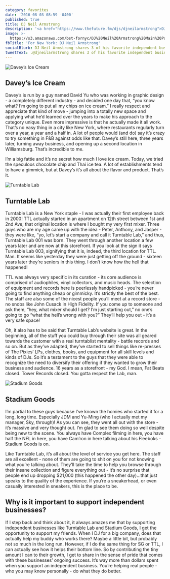 ```yaml
---
category: favorites
date: '2016-08-03 08:59 -0400'
published: true
title: DJ Neil Armstrong
description: '<a href="https://www.thefuture.fm/djs/djneilarmstrong">DJ</a>'
image: >-
  https://s3.amazonaws.com/bst-fornyc/DJ%20Neil%20Armstrong%20Main%20Portrait.jpg
fbTitle: 'For New York: DJ Neil Armstrong'
socialBlurb: DJ Neil Armstrong shares 3 of his favorite independent businesses in NYC.
tweetText: .@djneilarmstrong shares 3 of his favorite independent businesses in NYC.
---
```

![Davey’s Ice Cream](https://s3.amazonaws.com/bst-fornyc/DJ%20Neil%20Armstrong%20Davey's%20Ice%20Cream.jpg)
## Davey’s Ice Cream
Davey’s is run by a guy named David Yu who was working in graphic design - a completely different industry - and decided one day that, “you know what? I’m going to put all my chips on ice cream.” I really respect and appreciate that kind of move - jumping into a totally new space and applying what he’d learned over the years to make his approach to the category unique. Even more impressive is that he actually made it all work. That’s no easy thing in a city like New York, where restaurants regularly turn over a year, a year and a half in. A lot of people would (and do) say it’s crazy to try something in F&B against odds like that. Davey’s still here, three years later, turning away business, and opening up a second location in Williamsburg. That’s incredible to me.

I’m a big fattie and it’s no secret how much I love ice cream. Today, we tried the speculoos chocolate chip and Thai ice tea. A lot of establishments tend to have a gimmick, but at Davey’s it’s all about the flavor and product. That’s it.

![Turntable Lab](https://s3.amazonaws.com/bst-fornyc/DJ%20Neil%20Armstrong%20Turntable%20Lab.jpg)
## Turntable Lab
Turntable Lab is a New York staple - I was actually their first employee back in 2000! TTL actually started in an apartment on 12th street between 1st and 2nd Ave; that original location is where I bought my very first mixer. Three guys who are my age came up with the idea - Peter, Anthony, and Jasper - they were like, “yo, let’s start a company and call it Turntable Lab,” and thus, Turntable Lab 001 was born. They went through another location a few years later and are now at this storefront. If you look at the sign it says Turntable Lab 003, signifying that it is, indeed, the third location for TTL. Man. It seems like yesterday they were just getting off the ground - sixteen years later they’re seniors in this thing. I don’t know how the hell that happened!

TTL was always very specific in its curation - its core audience is comprised of audiophiles, vinyl collectors, and music heads. The selection of equipment and records here is peerlessly handpicked - you’re never going to find anything cheap or gimmicky. It’s strictly the best of the best. The staff are also some of the nicest people you’ll meet at a record store - no snobs like John Cusack in High Fidelity. If you come up to someone and ask them, “hey, what mixer should I get? I’m just starting out,” no one’s going to go “what the hell’s wrong with you?” They’ll help you out - it’s a very safe space! 

Oh, it also has to be said that Turntable Lab’s website is great. In the beginning, all of the stuff you could buy through their site was all geared towards the customer with a real turntablist mentality - battle records and so on. But as they’ve adapted, they’ve started to sell things like re-presses of The Pixies’ LPs, clothes, books, and equipment for all skill levels and kinds of DJs. So it’s a testament to the guys that they were able to recognize the need to diversify their offering if they wanted to grow their business and audience. 16 years as a storefront - my God. I mean, Fat Beats closed. Tower Records closed. You gotta respect the Lab, man.

![Stadium Goods](https://s3.amazonaws.com/bst-fornyc/DJ%20Neil%20Armstrong%20Stadium%20Goods.jpg)
## Stadium Goods
I’m partial to these guys because I’ve known the homies who started it for a long, long time. Especially JDM and Yu-Ming (who I actually met my manager, Sky, through)! As you can see, they went all out with the store - it’s massive and very thought out. I’m glad to see them doing so well despite being new to the scene. You always have Complex filming in here, you have half the NFL in here, you have Cam’ron in here talking about his Fleeboks - Stadium Goods is on. 

Like Turntable Lab, it’s all about the level of service you get here. The staff are all excellent - none of them are going to shit on you for not knowing what you’re talking about. They’ll take the time to help you browse through their insane collection and figure everything out - it’s no surprise that people end up dropping $21,000 (this happened the other day)...that just speaks to the quality of the experience. If you’re a sneakerhead, or even casually interested in sneakers, this is the place to be.

## Why is it important to support independent businesses?
If I step back and think about it, it always amazes me that by supporting independent businesses like Turntable Lab and Stadium Goods, I get the opportunity to support my friends. When I DJ for a big company, does that actually help my buddy who works there? Maybe a little bit, but probably not so much in the long run. However, if I do the same thing for SG or TTL, I can actually see how it helps their bottom line. So by contributing the tiny amount I can to their growth, I get to share in the sense of pride that comes with these businesses’ ongoing success. It’s way more than dollars spent when you support an independent business. You’re helping real people - who you may know personally - do what they do better.
